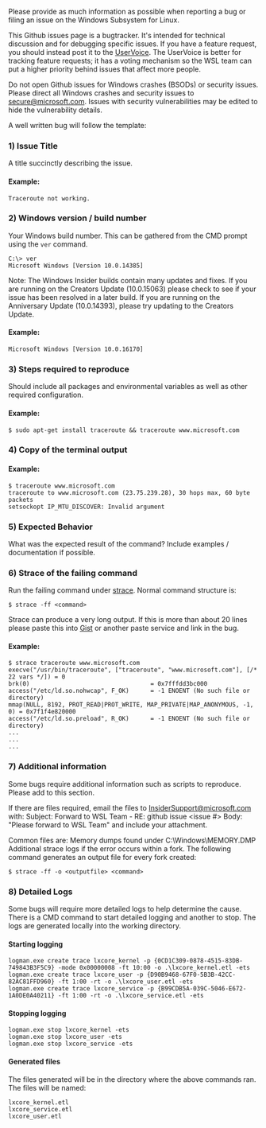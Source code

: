 Please provide as much information as possible when reporting a bug or filing an issue on the Windows Subsystem for Linux.

This Github issues page is a bugtracker.  It's intended for technical discussion and for debugging specific issues.  If you have a feature request, you should instead post it to the [UserVoice](https://wpdev.uservoice.com/forums/266908).  The UserVoice is better for tracking feature requests; it has a voting mechanism so the WSL team can put a higher priority behind issues that affect more people.

Do not open Github issues for Windows crashes (BSODs) or security issues.  Please direct all Windows crashes and security issues to secure@microsoft.com.  Issues with security vulnerabilities may be edited to hide the vulnerability details.

A well written bug will follow the template:

### 1) Issue Title

A title succinctly describing the issue. 

#### Example:

`Traceroute not working.`


### 2) Windows version / build number

Your Windows build number.  This can be gathered from the CMD prompt using the `ver` command.

```
C:\> ver 
Microsoft Windows [Version 10.0.14385] 
``` 

Note: The Windows Insider builds contain many updates and fixes. If you are running on the Creators Update (10.0.15063) please check to see if your issue has been resolved in a later build.  If you are running on the Anniversary Update (10.0.14393), please try updating to the Creators Update.

#### Example:

`Microsoft Windows [Version 10.0.16170]`

### 3) Steps required to reproduce

Should include all packages and environmental variables as well as other required configuration.

#### Example:

`$ sudo apt-get install traceroute && traceroute www.microsoft.com`

### 4) Copy of the terminal output

#### Example:

```
$ traceroute www.microsoft.com
traceroute to www.microsoft.com (23.75.239.28), 30 hops max, 60 byte packets
setsockopt IP_MTU_DISCOVER: Invalid argument
```

### 5) Expected Behavior

What was the expected result of the command?  Include examples / documentation if possible.

### 6) Strace of the failing command

Run the failing command under [strace](http://manpages.ubuntu.com/manpages/wily/man1/strace.1.html).  Normal command structure is:

```                           
$ strace -ff <command> 
```          

Strace can produce a very long output.  If this is more than about 20 lines please paste this into [Gist](https://gist.github.com/) or another paste service and link in the bug.

#### Example:

```
$ strace traceroute www.microsoft.com
execve("/usr/bin/traceroute", ["traceroute", "www.microsoft.com"], [/* 22 vars */]) = 0
brk(0)                                  = 0x7fffdd3bc000
access("/etc/ld.so.nohwcap", F_OK)      = -1 ENOENT (No such file or directory)
mmap(NULL, 8192, PROT_READ|PROT_WRITE, MAP_PRIVATE|MAP_ANONYMOUS, -1, 0) = 0x7f1f4e820000
access("/etc/ld.so.preload", R_OK)      = -1 ENOENT (No such file or directory)
...
...
...
```

### 7) Additional information

Some bugs require additional information such as scripts to reproduce.  Please add to this section.

If there are files required, email the files to InsiderSupport@microsoft.com with:
Subject:  Forward to WSL Team - RE: github issue <issue #>
Body:  "Please forward to WSL Team" and include your attachment.

Common files are:
Memory dumps found under C:\Windows\MEMORY.DMP
Additional strace logs if the error occurs within a fork.  The following command generates an output file for every fork created:

``` 
$ strace -ff -o <outputfile> <command> 
```

### 8) Detailed Logs
Some bugs will require more detailed logs to help determine the cause.  There is a CMD command to start detailed logging and another to stop.  The logs are generated locally into the working directory.

#### Starting logging

```
logman.exe create trace lxcore_kernel -p {0CD1C309-0878-4515-83DB-749843B3F5C9} -mode 0x00000008 -ft 10:00 -o .\lxcore_kernel.etl -ets 
logman.exe create trace lxcore_user -p {D90B9468-67F0-5B3B-42CC-82AC81FFD960} -ft 1:00 -rt -o .\lxcore_user.etl -ets 
logman.exe create trace lxcore_service -p {B99CDB5A-039C-5046-E672-1A0DE0A40211} -ft 1:00 -rt -o .\lxcore_service.etl -ets 
```

#### Stopping logging

```
logman.exe stop lxcore_kernel -ets
logman.exe stop lxcore_user -ets
logman.exe stop lxcore_service -ets
```

#### Generated files

The files generated will be in the directory where the above commands ran.  The files will be named:

```
lxcore_kernel.etl
lxcore_service.etl
lxcore_user.etl
```
